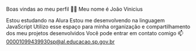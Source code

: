 Boas vindas ao meu perfil 💙💙
Meu nome é João Vinicius

Estou estudando na Alura
Estou me desenvolvendo na linguagem JavaScript
Utilizo esse espaço para minha organização e compartilhamento dos meu projetos desenvolvidos
Você pode entrar em contato comigo 📫
00001099439930sp@al.educacao.sp.gov.br
